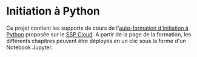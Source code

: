 # Initiation à Python

Ce projet contient les supports de cours de l'[auto-formation d'initiation à Python](https://www.sspcloud.fr/documentation?search=&path=%5B%22Initiation%20%C3%A0%20Python%22%5D) proposée sur le [SSP Cloud](https://datalab.sspcloud.fr/home). A partir de la page de la formation, les différents chapitres peuvent être déployés en un clic sous la forme d'un Notebook Jupyter.
